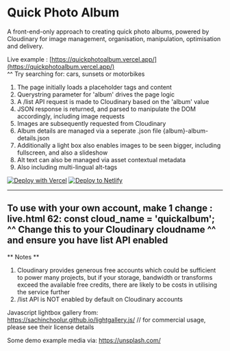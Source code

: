 # Quick Photo Album
A front-end-only approach to creating quick photo albums, powered by Cloudinary for image management, organisation, manipulation, optimisation and delivery.

Live example : [https://quickphotoalbum.vercel.app/](https://quickphotoalbum.vercel.app/)  
^^ Try searching for: cars, sunsets or motorbikes

1) The page initially loads a placeholder tags and content
2) Querystring parameter for 'album' drives the page logic
3) A /list API request is made to Cloudinary based on the 'album' value
4) JSON response is returned, and parsed to manipulate the DOM accordingly, including image requests
5) Images are subsequently requested from Cloudinary
6) Album details are managed via a seperate .json file {album}-album-details.json
7) Additionally a light box also enables images to be seen bigger, including fullscreen, and also a slideshow
8) Alt text can also be managed via asset contextual metadata
9) Also including multi-lingual alt-tags


[![Deploy with Vercel](https://vercel.com/button)](https://vercel.com/new/git/external?repository-url=https%3A%2F%2Fgithub.com%2Fbseymour%2Fquickphotoalbum) <a href="https://app.netlify.com/start/deploy?repository=https://github.com/bseymour/quickphotoalbum">
    <img src="https://www.netlify.com/img/deploy/button.svg" title="Deploy to Netlify">
  </a>


------------------------------------------------
To use with your own account, make 1 change :
live.html 
62: const cloud_name = 'quickalbum'; 
^^ Change this to your Cloudinary cloudname ^^
and ensure you have list API enabled
------------------------------------------------


** Notes **
1) Cloudinary provides generous free accounts which could be sufficient to power many projects, but if your storage, bandwidth or transforms exceed the available free credits, there are likely to be costs in utilising the service further 
2) /list API is NOT enabled by default on Cloudinary accounts


Javascript lightbox gallery from:
https://sachinchoolur.github.io/lightgallery.js/
// for commercial usage, please see their license details

Some demo example media via:
https://unsplash.com/
